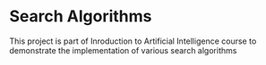 # Search Algorithms
 This project is part of Inroduction to Artificial Intelligence course to demonstrate the implementation of various search algorithms
